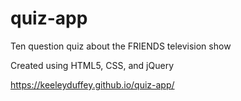 # quiz-app
Ten question quiz about the FRIENDS television show

Created using HTML5, CSS, and jQuery

https://keeleyduffey.github.io/quiz-app/
